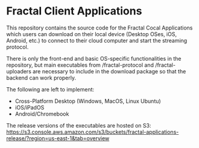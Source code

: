 # Fractal Client Applications

This repository contains the source code for the Fractal Cocal Applications which users can download on their local device (Desktop OSes, iOS, Android, etc.) to connect to their cloud computer and start the streaming protocol.

There is only the front-end and basic OS-specific functionalities in the repository, but main executables from /fractal-protocol and /fractal-uploaders are necessary to include in the download package so that the backend can work properly.

The following are left to implement:

- Cross-Platform Desktop (Windows, MacOS, Linux Ubuntu)
- iOS/iPadOS
- Android/Chromebook

The release versions of the executables are hosted on S3: https://s3.console.aws.amazon.com/s3/buckets/fractal-applications-release/?region=us-east-1&tab=overview
